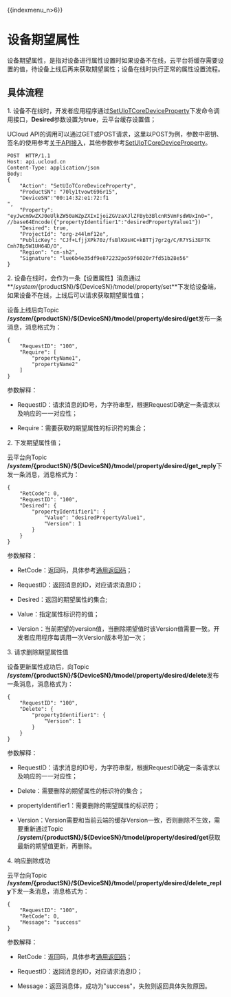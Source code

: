 {{indexmenu_n>6}}

# 设备期望属性

设备期望属性，是指对设备进行属性设置时如果设备不在线，云平台将缓存需要设置的值，待设备上线后再来获取期望属性；设备在线时执行正常的属性设置流程。

## 具体流程

1\. 设备不在线时，开发者应用程序通过[SetUIoTCoreDeviceProperty](../api_guide/tingmodemgmtapi)下发命令调用接口，**Desired**参数设置为**true**，云平台缓存设置值；   

UCloud API的调用可以通过GET或POST请求，这里以POST为例，参数中密钥、签名的使用参考[关于API接入](../api_guide/api_list)，其他参数参考[SetUIoTCoreDeviceProperty](../api_guide/tingmodemgmtapi)。

```
POST  HTTP/1.1
Host: api.ucloud.cn
Content-Type: application/json
Body:
{
	"Action": "SetUIoTCoreDeviceProperty",
	"ProductSN": "70ly1tvowt696r15",
	"DeviceSN":"00:14:32:e1:72:f1
",
	"Property": "eyJwcm9wZXJ0eUlkZW50aWZpZXIxIjoiZGVzaXJlZFByb3BlcnR5VmFsdWUxIn0=", //base64Encode({"propertyIdentifier1":"desiredPropertyValue1"})
	"Desired": true,
	"ProjectId": "org-z44lmf12e",
	"PublicKey": "CJf+LfjjXPk70z/fsBlK9sHC+kBTTj7gr2g/C/R7YSi3EFTK   Cmh7Bp5W1UH64D/O",
	"Region": "cn-sh2",
	"Signature": "lue6b4e35df9e872232po59f6020r7fd51b28e56"
}
```

2\. 设备在线时，会作为一条【设置属性】消息通过**/$system/${productSN}/${DeviceSN}/tmodel/property/set**下发给设备端，如果设备不在线，上线后可以请求获取期望属性值；  

设备上线后向Topic **/$system/${productSN}/${DeviceSN}/tmodel/property/desired/get**发布一条消息，消息格式为：

```
{
	"RequestID": "100",
	"Require": [
		"propertyName1",
		"propertyName2"
	]
}
```

参数解释：

- RequestID：请求消息的ID号，为字符串型，根据RequestID确定一条请求以及响应的一一对应性；

- Require：需要获取的期望属性的标识符的集合；

2\. 下发期望属性值；

云平台向Topic **/$system/${productSN}/${DeviceSN}/tmodel/property/desired/get_reply**下发一条消息，消息格式为：

```
{
	"RetCode": 0,
	"RequestID": "100",
	"Desired": {
		"propertyIdentifier1": {
			"Value": "desiredPropertyValue1",
			"Version": 1
		}
	}
}
```

参数解释：

- RetCode：返回码，具体参考[通用返回码](../api_guide/retcode)；

- RequestID：返回消息的ID，对应请求消息ID；

- Desired：返回的期望属性的集合;

- Value：指定属性标识符的值；

- Version：当前期望的version值，当删除期望值时该Version值需要一致。开发者应用程序每调用一次Version版本号加一次；

3\. 请求删除期望属性值

设备更新属性成功后，向Topic **/$system/${productSN}/${DeviceSN}/tmodel/property/desired/delete**发布一条消息，消息格式为：

```
{
	"RequestID": "100",
	"Delete": {
		"propertyIdentifier1": {
			"Version": 1
		}
	}
}
```

参数解释：

- RequestID：请求消息的ID号，为字符串型，根据RequestID确定一条请求以及响应的一一对应性；

- Delete：需要删除的期望属性的标识符的集合；

- propertyIdentifier1：需要删除的期望属性的标识符；

- Version：Version需要和当前云端的缓存Version一致，否则删除不生效，需要重新通过Topic **/$system/${productSN}/${DeviceSN}/tmodel/property/desired/get**获取最新的期望值更新，再删除。

4\. 响应删除成功

云平台向Topic **/$system/${productSN}/${DeviceSN}/tmodel/property/desired/delete_reply**下发一条消息，消息格式为：

```
{
	"RequestID": "100",
	"RetCode": 0,
	"Message": "success"
}
```

参数解释：

- RetCode：返回码，具体参考[通用返回码](../api_guide/retcode)；

- RequestID：返回消息的ID，对应请求消息ID；

- Message：返回消息体，成功为"success"，失败则返回具体失败原因。